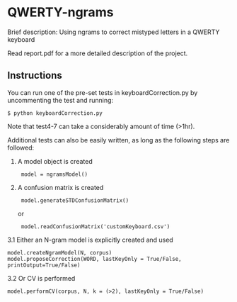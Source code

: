 QWERTY-ngrams
=============

Brief description: Using ngrams to correct mistyped letters in a QWERTY keyboard

Read report.pdf for a more detailed description of the project. 

## Instructions

You can run one of the pre-set tests in keyboardCorrection.py by uncommenting the test and running:

	$ python keyboardCorrection.py

Note that test4-7 can take a considerably amount of time (>1hr).

Additional tests can also be easily written, as long as the following steps are followed:

1. A model object is created
	
		model = ngramsModel()

2. A confusion matrix is created
	
		model.generateSTDConfusionMatrix()
	or 

		model.readConfusionMatrix('customKeyboard.csv')

3.1 Either an N-gram model is explicitly created and used
	
	model.createNgramModel(N, corpus)
	model.proposeCorrection(WORD, lastKeyOnly = True/False, printOutput=True/False)

3.2 Or CV is performed
	
	model.performCV(corpus, N, k = (>2), lastKeyOnly = True/False)
